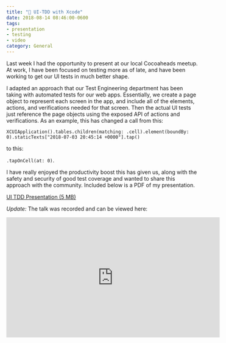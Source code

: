 ```yaml
---
title: "🧪 UI-TDD with Xcode"
date: 2018-08-14 08:46:00-0600
tags:
- presentation
- testing
- video
category: General
---
```


Last week I had the opportunity to present at our local Cocoaheads meetup. At work, I have been focused on testing more as of late, and have been working to get our UI tests in much better shape.

I adapted an approach that our Test Engineering department has been taking with automated tests for our web apps. Essentially, we create a page object to represent each screen in the app, and include all of the elements, actions, and verifications needed for that screen. Then the actual UI tests just reference the page objects using the exposed API of actions and verifications. As an example, this has changed a call from this:

`XCUIApplication().tables.children(matching: .cell).element(boundBy: 0).staticTexts["2018-07-03 20:45:14 +0000"].tap()`

to this:

`.tapOnCell(at: 0)`.

I have really enjoyed the productivity boost this has given us, along with the safety and security of good test coverage and wanted to share this approach with the community. Included below is a PDF of my presentation.

[UI TDD Presentation (5 MB)](https://media.bennorris.com/images/bennorris/uploads/2019/7140e68aef.pdf)

*Update:* The talk was recorded and can be viewed here:

<div class="embed-responsive embed-responsive-16by9">
    <iframe class="embed-responsive-item" width="560" height="315" src="https://www.youtube-nocookie.com/embed/MQID07Xn23o" frameborder="0" allow="accelerometer; autoplay; encrypted-media; gyroscope; picture-in-picture" allowfullscreen></iframe>
</div>
